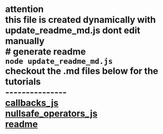 # attention <br> this file is created dynamically with update_readme_md.js dont edit manually <br># generate readme<br>```node update_readme_md.js```<br>checkout the .md files below for the tutorials <br>---------------<br>[callbacks_js](callbacks_js.md)<br>[nullsafe_operators_js](nullsafe_operators_js.md)<br>[readme](readme.md)<br>